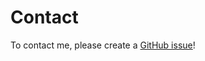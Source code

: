 # Contact 

To contact me, please create a [GitHub issue](https://github.com/naxwh/Kerala-IoT-Challenge/issues/new)!
